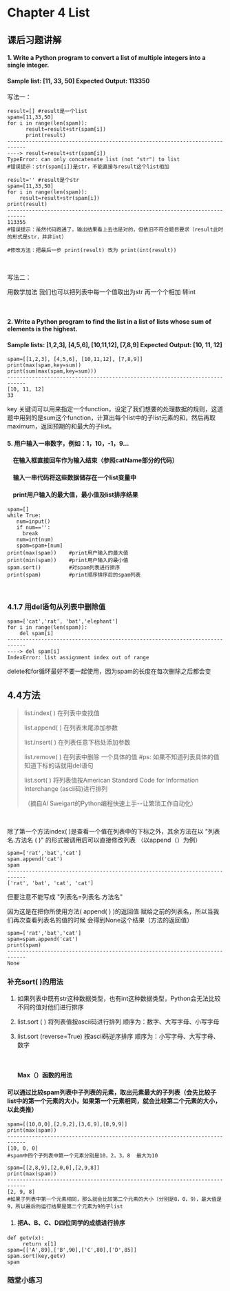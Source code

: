 # Chapter 4 List

## 课后习题讲解

#### 1. Write a Python program to convert a list of multiple integers into **a single integer**.

#### Sample list: [11, 33, 50]       Expected Output: 113350				

写法一：

```
result=[] #result是一个list
spam=[11,33,50]
for i in range(len(spam)):
      result=result+str(spam[i]) 
      print(result)
----------------------------------------------------------------------------
----> result=result+str(spam[i]) 
TypeError: can only concatenate list (not "str") to list
#错误提示：str(spam[i])是str，不能直接与result这个list相加
```

```
result='' #result是个str
spam=[11,33,50]
for i in range(len(spam)):
    result=result+str(spam[i])
print(result)
----------------------------------------------------------------------------
113355
#错误提示：虽然代码跑通了，输出结果看上去也是对的，但依旧不符合题目要求（result此时的形式是str，并非int）

#修改方法：把最后一步 print(result) 改为 print(int(result))
```

​		

写法二：

用数学加法 我们也可以把列表中每一个值取出为str 再一个个相加 转int

​		

#### 2. Write a Python program to find the list in a list of lists whose sum of elements is the highest. 

#### Sample lists: [1,2,3], [4,5,6], [10,11,12], [7,8,9]  Expected Output: [10, 11, 12]

```
spam=[[1,2,3], [4,5,6], [10,11,12], [7,8,9]]
print(max(spam,key=sum))
print(sum(max(spam,key=sum)))
----------------------------------------------------------------------------
[10, 11, 12]
33
```

key 关键词可以用来指定一个function，设定了我们想要的处理数据的规则，这道题中用到的是sum这个function，计算出每个list中的子list元素的和，然后再取maximum，返回预期的和最大的子list。



#### 5. 用户输入一串数字，例如：1，10，-1，9...

#### &#160;&#160;&#160;&#160;在输入框直接回车作为输入结束（参照catName部分的代码）

#### &#160;&#160;&#160;&#160;输入一串代码将这些数据储存在一个list变量中

#### &#160;&#160;&#160;&#160;print用户输入的最大值，最小值及list排序结果

```
spam=[]
while True:
   num=input()
   if num=='':
     break
   num=int(num)
   spam=spam+[num]
print(max(spam))    #print用户输入的最大值
print(min(spam))    #print用户输入的最小值
spam.sort()         #对spam列表进行排序
print(spam)         #print顺序排序后的spam列表
```

​		



### 4.1.7 用del语句从列表中删除值

```
spam=['cat','rat', 'bat','elephant']
for i in range(len(spam)):
    del spam[i]
----------------------------------------------------------------------------
----> del spam[i]
IndexError: list assignment index out of range
```

delete和for循环最好不要一起使用，因为spam的长度在每次删除之后都会变		



## 4.4方法

> list.index( ) 在列表中查找值
>
> list.append( ) 在列表末尾添加参数
>
> list.insert( ) 在列表任意下标处添加参数
>
> list.remove( ) 在列表中删除 一个具体的值  #ps: 如果不知道列表具体的值 知道下标的话就用del语句
>
> list.sort( ) 将列表值按American Standard Code for Information Interchange (ascii码)进行排列
>
> （摘自Al Sweigart的Python编程快速上手--让繁琐工作自动化）		

​		

除了第一个方法index( )是查看一个值在列表中的下标之外，其余方法在以 "列表名.方法名 ( )"  的形式被调用后可以直接修改列表 （以append（）为例）

```
spam=['rat','bat','cat']
spam.append('cat')
spam
----------------------------------------------------------------------------
['rat', 'bat', 'cat', 'cat']
```

但要注意不能写成 "列表名=列表名.方法名" 

因为这是在把你所使用方法( append( ) )的返回值 赋给之前的列表名，所以当我们再次查看列表名的值的时候 会得到None这个结果（方法的返回值）

```
spam=['rat','bat','cat']
spam=spam.append('cat')
print(spam)
----------------------------------------------------------------------------
None
```

  		



### 补充sort( )的用法

1. 如果列表中既有str这种数据类型，也有int这种数据类型，Python会无法比较不同的值对他们进行排序

2. list.sort ( ) 将列表值按ascii码进行排列  顺序为：数字、大写字母、小写字母

3. list.sort (reverse=True) 按ascii码逆序排序 顺序为：小写字母、大写字母、数字

   ​	

   #### 	
   
   #### Max（）函数的用法

#### 可以通过比较spam列表中子列表的元素，取出元素最大的子列表（会先比较子list中的第一个元素的大小，如果第一个元素相同，就会比较第二个元素的大小，以此类推）

```
spam=[[10,0,0],[2,9,2],[3,6,9],[8,9,9]]
print(max(spam))
----------------------------------------------------------------------------
[10, 0, 0]
#spam中四个子列表中第一个元素分别是10，2，3，8  最大为10
```

```
spam=[[2,8,9],[2,0,0],[2,9,8]]
print(max(spam))
----------------------------------------------------------------------------
[2, 9, 8]
#如果子列表中第一个元素相同，那么就会比较第二个元素的大小（分别是8，0，9），最大值是9，所以最后的运行结果是第二个元素为9的子list
```



1. #### 把A、B、C、D四位同学的成绩进行排序

```
def getv(x):
     return x[1]
spam=[['A',89],['B',90],['C',80],['D',85]]
spam.sort(key,getv)
spam
```



### 随堂小练习

